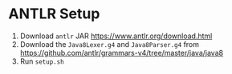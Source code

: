 # ANTLR Setup

1. Download `antlr` JAR https://www.antlr.org/download.html
2. Download the `Java8Lexer.g4` and `Java8Parser.g4` from https://github.com/antlr/grammars-v4/tree/master/java/java8
3. Run `setup.sh`